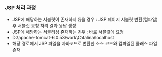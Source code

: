 ### JSP 처리 과정
* JSP에 해당하는 서블릿이 존재하지 않을 경우 : JSP 페이지 서블릿 변환(컴파일) 후 서블릿 요청 처리 결과 응답 생성
* JSP에 해당하는 서블리싱 존재하는 경우 : 바로 서블릿에 요청
* D:\apache-tomcat-6.0.53\work\Catalina\localhost
* 해당 경로에서 JSP 파일을 자바코드로 변환한 소스 코드와 컴파일된 클래스 파일 존재
